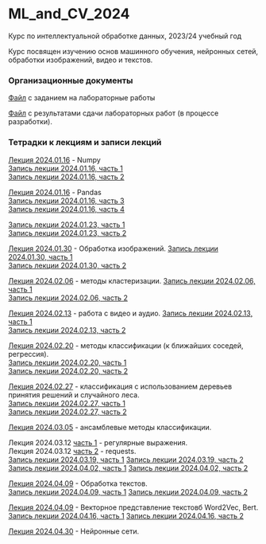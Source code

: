 # ML_and_CV_2024
Курс по интеллектуальной обработке данных, 2023/24 учебный год

Курс посвящен изучению основ машинного обучения, нейронных сетей, обработки изображений, видео и текстов.
### Организационные документы

[Файл](https://docs.google.com/document/d/1PJW4Jj5d7W4QLy5MsBlRZmR1dJvKZu1J1Vjh9uLVvqI/edit?usp=sharing) с заданием на лабораторные работы

[Файл](https://docs.google.com/spreadsheets/d/1t9b3tlWcINX0HxrHRvOLaFx3AWPgRUEjLEEZNlkEwH0/edit?usp=sharing) с результатами сдачи лабораторных работ (в процессе разработки).

### Тетрадки к лекциям и записи лекций

[Лекция 2024.01.16](https://github.com/klyshinsky/ML_and_CV_2023/blob/main/Lecture_20240116_numpy.ipynb) - Numpy  
[Запись лекции 2024.01.16, часть 1](https://youtu.be/bj2ix6a96m4)  
[Запись лекции 2024.01.16, часть 2](https://youtu.be/tdeOu2_pffQ)

[Лекция 2024.01.16](https://github.com/klyshinsky/ML_and_CV_2023/blob/main/Lecture_20240116_Pandas.ipynb) - Pandas  
[Запись лекции 2024.01.16, часть 3](https://youtu.be/dDirX5RV1f4)  
[Запись лекции 2024.01.16, часть 4](https://youtu.be/Q25N7J2FiAs)

[Запись лекции 2024.01.23, часть 1](https://youtu.be/g4D2pSCAsxA)  
[Запись лекции 2024.01.23, часть 2](https://youtu.be/RWPTchuhZa0)

[Лекция 2024.01.30](https://github.com/klyshinsky/ML_and_CV_2023/blob/main/Lecture_20240130_image_processing.ipynb) - Обработка изображений.
[Запись лекции 2024.01.30, часть 1](https://www.youtube.com/watch?v=r5kOvu-_uZ4)  
[Запись лекции 2024.01.30, часть 2](https://www.youtube.com/watch?v=Yhkj3g2jU2o)


[Лекция 2024.02.06](https://github.com/klyshinsky/ML_and_CV_2023/blob/main/Lecture_20240130_clustering.ipynb) - методы кластеризации.
[Запись лекции 2024.02.06, часть 1](https://www.youtube.com/watch?v=h1Bw2bOcsHg)  
[Запись лекции 2024.02.06, часть 2](https://www.youtube.com/watch?v=YLsQL7QyNuA)

[Лекция 2024.02.13](https://github.com/klyshinsky/ML_and_CV_2023/blob/main/Lecture_20240213_OpenCV.ipynb) - работа с видео и аудио.
[Запись лекции 2024.02.13, часть 1](https://www.youtube.com/watch?v=Og7Gb1gNnq0)  
[Запись лекции 2024.02.13, часть 2](https://www.youtube.com/watch?v=Ts73TrrpJKM)

[Лекция 2024.02.20](https://github.com/klyshinsky/ML_and_CV_2023/blob/main/Lecture_20240220_Classification.ipynb) - методы классификации (к ближайших соседей, регрессия).  
[Запись лекции 2024.02.20, часть 1](https://www.youtube.com/watch?v=OepenGtUfR0)  
[Запись лекции 2024.02.20, часть 2](https://www.youtube.com/watch?v=enMiax02kBI)

[Лекция 2024.02.27](https://github.com/klyshinsky/ML_and_CV_2023/blob/main/Lecture_20240226_DecisionTrees.ipynb) - классификация с использованием деревьев принятия решений и случайного леса.  
[Запись лекции 2024.02.27, часть 1](https://www.youtube.com/watch?v=4oduNIM7C9w)  
[Запись лекции 2024.02.27, часть 2](https://www.youtube.com/watch?v=nj6QGepbbpw)

[Лекция 2024.03.05](https://github.com/klyshinsky/ML_and_CV_2023/blob/main/Lecture_20240305_Ensamble.ipynb) - ансамблевые методы классификации.  

Лекция 2024.03.12 [часть 1](https://github.com/klyshinsky/ML_and_CV_2023/blob/main/Lecture_20240312_1_regexp.ipynb) - регулярные выражения.  
Лекция 2024.03.12 [часть 2](https://github.com/klyshinsky/ML_and_CV_2023/blob/main/Lecture_20240312_2_requests.ipynb) - requests.  
[Запись лекции 2024.03.19, часть 1](https://www.youtube.com/watch?v=tgfJRfZLY-M)
[Запись лекции 2024.03.19, часть 2](https://www.youtube.com/watch?v=ZwhWSJcEO0M)
[Запись лекции 2024.04.02, часть 1](https://www.youtube.com/watch?v=2lZSA5wJEnI)
[Запись лекции 2024.04.02, часть 2](https://www.youtube.com/watch?v=rA61GFFYtrs)

[Лекция 2024.04.09](https://github.com/klyshinsky/ML_and_CV_2023/blob/main/Lecture_20240409_text_processing.ipynb) - Обработка текстов.  
[Запись лекции 2024.04.09, часть 1](https://www.youtube.com/watch?v=B9DV9SbYx4M)
[Запись лекции 2024.04.09, часть 2](https://www.youtube.com/watch?v=bAst70iv07w)

[Лекция 2024.04.09](https://github.com/klyshinsky/ML_and_CV_2023/blob/main/Lecture_20240416_W2V_Bert.ipynb) - Векторное представление текстовб Word2Vec, Bert.  
[Запись лекции 2024.04.16, часть 1](https://www.youtube.com/watch?v=xd0FDU9O2lY)
[Запись лекции 2024.04.16, часть 2](https://www.youtube.com/watch?v=45liA_2eiLk)

[Лекция 2024.04.30](https://github.com/klyshinsky/ML_and_CV_2023/blob/main/Lecture_20240430_Neural_Networks_Dense_CNN_RNN.ipynb) - Нейронные сети.
